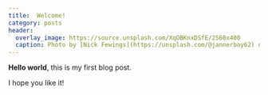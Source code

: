 ```yaml
---
title:  Welcome!
category: posts
header:
  overlay_image: https://source.unsplash.com/XqOBKnxDSfE/2560x400
  caption: Photo by [Nick Fewings](https://unsplash.com/@jannerboy62) on [Unsplash](https://unsplash.com)
---
```


**Hello world**, this is my first blog post.

I hope you like it!

